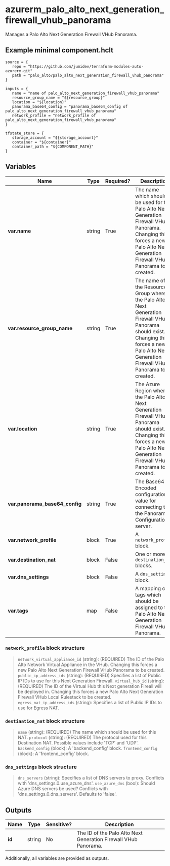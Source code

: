 # azurerm_palo_alto_next_generation_firewall_vhub_panorama

Manages a Palo Alto Next Generation Firewall VHub Panorama.

## Example minimal component.hclt

```hcl
source = {
   repo = "https://github.com/jumidev/terraform-modules-auto-azurerm.git" 
   path = "palo_alto/palo_alto_next_generation_firewall_vhub_panorama" 
}

inputs = {
   name = "name of palo_alto_next_generation_firewall_vhub_panorama" 
   resource_group_name = "${resource_group}" 
   location = "${location}" 
   panorama_base64_config = "panorama_base64_config of palo_alto_next_generation_firewall_vhub_panorama" 
   network_profile = "network_profile of palo_alto_next_generation_firewall_vhub_panorama" 
}

tfstate_store = {
   storage_account = "${storage_account}" 
   container = "${container}" 
   container_path = "${COMPONENT_PATH}" 
}

```

## Variables

| Name | Type | Required? |  Description |
| ---- | ---- | --------- |  ----------- |
| **var.name** | string | True | The name which should be used for this Palo Alto Next Generation Firewall VHub Panorama. Changing this forces a new Palo Alto Next Generation Firewall VHub Panorama to be created. | 
| **var.resource_group_name** | string | True | The name of the Resource Group where the Palo Alto Next Generation Firewall VHub Panorama should exist. Changing this forces a new Palo Alto Next Generation Firewall VHub Panorama to be created. | 
| **var.location** | string | True | The Azure Region where the Palo Alto Next Generation Firewall VHub Panorama should exist. Changing this forces a new Palo Alto Next Generation Firewall VHub Panorama to be created. | 
| **var.panorama_base64_config** | string | True | The Base64 Encoded configuration value for connecting to the Panorama Configuration server. | 
| **var.network_profile** | block | True | A `network_profile` block. | 
| **var.destination_nat** | block | False | One or more `destination_nat` blocks. | 
| **var.dns_settings** | block | False | A `dns_settings` block. | 
| **var.tags** | map | False | A mapping of tags which should be assigned to the Palo Alto Next Generation Firewall VHub Panorama. | 

### `network_profile` block structure

>`network_virtual_appliance_id` (string): (REQUIRED) The ID of the Palo Alto Network Virtual Appliance in the VHub. Changing this forces a new Palo Alto Next Generation Firewall VHub Panorama to be created.
>`public_ip_address_ids` (string): (REQUIRED) Specifies a list of Public IP IDs to use for this Next Generation Firewall.
>`virtual_hub_id` (string): (REQUIRED) The ID of the Virtual Hub this Next generation Fireall will be deployed in. Changing this forces a new Palo Alto Next Generation Firewall VHub Local Rulestack to be created.
>`egress_nat_ip_address_ids` (string): Specifies a list of Public IP IDs to use for Egress NAT.

### `destination_nat` block structure

>`name` (string): (REQUIRED) The name which should be used for this NAT.
>`protocol` (string): (REQUIRED) The protocol used for this Destination NAT. Possible values include 'TCP' and 'UDP'.
>`backend_config` (block): A 'backend_config' block.
>`frontend_config` (block): A 'frontend_config' block.

### `dns_settings` block structure

>`dns_servers` (string): Specifies a list of DNS servers to proxy. Conflicts with 'dns_settings.0.use_azure_dns'.
>`use_azure_dns` (bool): Should Azure DNS servers be used? Conflicts with 'dns_settings.0.dns_servers'. Defaults to 'false'.



## Outputs

| Name | Type | Sensitive? | Description |
| ---- | ---- | --------- | --------- |
| **id** | string | No  | The ID of the Palo Alto Next Generation Firewall VHub Panorama. | 

Additionally, all variables are provided as outputs.
